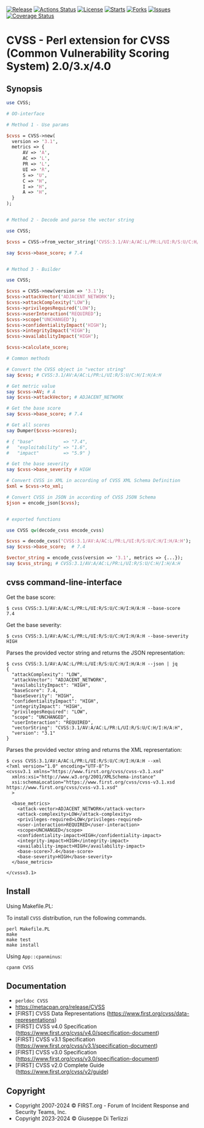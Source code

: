 [![Release](https://img.shields.io/github/release/giterlizzi/perl-CVSS.svg)](https://github.com/giterlizzi/perl-CVSS/releases) [![Actions Status](https://github.com/giterlizzi/perl-CVSS/workflows/linux/badge.svg)](https://github.com/giterlizzi/perl-CVSS/actions) [![License](https://img.shields.io/github/license/giterlizzi/perl-CVSS.svg)](https://github.com/giterlizzi/perl-CVSS) [![Starts](https://img.shields.io/github/stars/giterlizzi/perl-CVSS.svg)](https://github.com/giterlizzi/perl-CVSS) [![Forks](https://img.shields.io/github/forks/giterlizzi/perl-CVSS.svg)](https://github.com/giterlizzi/perl-CVSS) [![Issues](https://img.shields.io/github/issues/giterlizzi/perl-CVSS.svg)](https://github.com/giterlizzi/perl-CVSS/issues) [![Coverage Status](https://coveralls.io/repos/github/giterlizzi/perl-CVSS/badge.svg)](https://coveralls.io/github/giterlizzi/perl-CVSS)

# CVSS - Perl extension for CVSS (Common Vulnerability Scoring System) 2.0/3.x/4.0

## Synopsis

```.pl
use CVSS;

# OO-interface

# Method 1 - Use params

$cvss = CVSS->new(
  version => '3.1',
  metrics => {
      AV => 'A',
      AC => 'L',
      PR => 'L',
      UI => 'R',
      S => 'U',
      C => 'H',
      I => 'H',
      A => 'H',
  }
);


# Method 2 - Decode and parse the vector string

use CVSS;

$cvss = CVSS->from_vector_string('CVSS:3.1/AV:A/AC:L/PR:L/UI:R/S:U/C:H/I:H/A:H');

say $cvss->base_score; # 7.4


# Method 3 - Builder

use CVSS;

$cvss = CVSS->new(version => '3.1');
$cvss->attackVector('ADJACENT_NETWORK');
$cvss->attackComplexity('LOW');
$cvss->privilegesRequired('LOW');
$cvss->userInteraction('REQUIRED');
$cvss->scope('UNCHANGED');
$cvss->confidentialityImpact('HIGH');
$cvss->integrityImpact('HIGH');
$cvss->availabilityImpact('HIGH');

$cvss->calculate_score;

# Common methods

# Convert the CVSS object in "vector string"
say $cvss; # CVSS:3.1/AV:A/AC:L/PR:L/UI:R/S:U/C:H/I:H/A:H

# Get metric value
say $cvss->AV; # A
say $cvss->attackVector; # ADJACENT_NETWORK

# Get the base score
say $cvss->base_score; # 7.4

# Get all scores
say Dumper($cvss->scores);

# { "base"           => "7.4",
#   "exploitability" => "1.6",
#   "impact"         => "5.9" }

# Get the base severity
say $cvss->base_severity # HIGH

# Convert CVSS in XML in according of CVSS XML Schema Definition
$xml = $cvss->to_xml;

# Convert CVSS in JSON in according of CVSS JSON Schema
$json = encode_json($cvss);


# exported functions

use CVSS qw(decode_cvss encode_cvss)

$cvss = decode_cvss('CVSS:3.1/AV:A/AC:L/PR:L/UI:R/S:U/C:H/I:H/A:H');
say $cvss->base_score;  # 7.4

$vector_string = encode_cvss(version => '3.1', metrics => {...});
say $cvss_string; # CVSS:3.1/AV:A/AC:L/PR:L/UI:R/S:U/C:H/I:H/A:H
```


## cvss command-line-interface

Get the base score:

```console
$ cvss CVSS:3.1/AV:A/AC:L/PR:L/UI:R/S:U/C:H/I:H/A:H --base-score
7.4
```

Get the base severity:

```console
$ cvss CVSS:3.1/AV:A/AC:L/PR:L/UI:R/S:U/C:H/I:H/A:H --base-severity
HIGH
```

Parses the provided vector string and returns the JSON representation:

```console
$ cvss CVSS:3.1/AV:A/AC:L/PR:L/UI:R/S:U/C:H/I:H/A:H --json | jq
{
  "attackComplexity": "LOW",
  "attackVector": "ADJACENT_NETWORK",
  "availabilityImpact": "HIGH",
  "baseScore": 7.4,
  "baseSeverity": "HIGH",
  "confidentialityImpact": "HIGH",
  "integrityImpact": "HIGH",
  "privilegesRequired": "LOW",
  "scope": "UNCHANGED",
  "userInteraction": "REQUIRED",
  "vectorString": "CVSS:3.1/AV:A/AC:L/PR:L/UI:R/S:U/C:H/I:H/A:H",
  "version": "3.1"
}
```

Parses the provided vector string and returns the XML representation:

```console
$ cvss CVSS:3.1/AV:A/AC:L/PR:L/UI:R/S:U/C:H/I:H/A:H --xml
<?xml version="1.0" encoding="UTF-8"?>
<cvssv3.1 xmlns="https://www.first.org/cvss/cvss-v3.1.xsd"
  xmlns:xsi="http://www.w3.org/2001/XMLSchema-instance"
  xsi:schemaLocation="https://www.first.org/cvss/cvss-v3.1.xsd https://www.first.org/cvss/cvss-v3.1.xsd"
  >

  <base_metrics>
    <attack-vector>ADJACENT_NETWORK</attack-vector>
    <attack-complexity>LOW</attack-complexity>
    <privileges-required>LOW</privileges-required>
    <user-interaction>REQUIRED</user-interaction>
    <scope>UNCHANGED</scope>
    <confidentiality-impact>HIGH</confidentiality-impact>
    <integrity-impact>HIGH</integrity-impact>
    <availability-impact>HIGH</availability-impact>
    <base-score>7.4</base-score>
    <base-severity>HIGH</base-severity>
  </base_metrics>

</cvssv3.1>
```


## Install

Using Makefile.PL:

To install `CVSS` distribution, run the following commands.

    perl Makefile.PL
    make
    make test
    make install

Using `App::cpanminus`:

    cpanm CVSS


## Documentation

- `perldoc CVSS`
- https://metacpan.org/release/CVSS
- [FIRST] CVSS Data Representations (https://www.first.org/cvss/data-representations)
- [FIRST] CVSS v4.0 Specification (https://www.first.org/cvss/v4.0/specification-document)
- [FIRST] CVSS v3.1 Specification (https://www.first.org/cvss/v3.1/specification-document)
- [FIRST] CVSS v3.0 Specification (https://www.first.org/cvss/v3.0/specification-document)
- [FIRST] CVSS v2.0 Complete Guide (https://www.first.org/cvss/v2/guide)

## Copyright

- Copyright 2007-2024 © FIRST.org - Forum of Incident Response and Security Teams, Inc.
- Copyright 2023-2024 © Giuseppe Di Terlizzi
